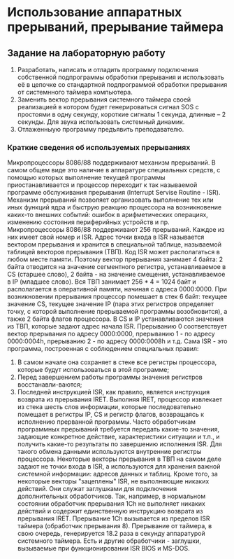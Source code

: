 # Использование аппаратных прерываний, прерывание таймера

## Задание на лабораторную работу

1. Разработать, написать и отладить программу подключения собственной подпрограммы обработки прерывания и использовать её в цепочке со стандартной подпрограммой обработки прерывания от системнного таймера компьютера.
2. Заменить вектор прерывания системного таймера своей реализацией в котором будет генерироваться сигнал SOS с простоями в одну секунду, короткие сигналы 1 секунда, длинные – 2 секунды. Для звука использовать системный динамик.
3. Отлаженныую программу предъявить преподавателю.

### Краткие сведения об используемых прерываниях

Микропроцессоры 8086/88 поддерживают механизм прерываний. В самом общем виде это наличие в аппаратуре специальных средств, с помощью которых выполнение текущей программы приостанавливается и процессор переходит к так называемой программе обслуживания прерывания (Interrupt Servise Routine - ISR). Механизм прерываний позволяет организовать выполнение тех или иных функций ядра и быструю реакцию процессора на возникновение каких-то внешних событий: ошибок в арифметических операциях, изменению состояния периферийных устройств и пр.
Микропроцессоры 8086/88 поддерживают 256 прерываний. Каждое из них имеет свой номер и ISR. Адрес точки входа в ISR называется вектором прерывания и хранится в специальной таблице, называемой таблицей векторов прерывания (ТВП). Код ISR может располагаться в любом месте памяти. Поэтому вектор прерывания занимает 4 байта: 2 байта отводится на значение сегментного регистра, устанавливаемое в CS (старшее слово), 2 байта - на значение смещения, устанавливаемое в IP (младшее слово). Вся ТВП занимает 256 * 4 = 1024 байт и располагается в оперативной памяти, начиная с адреса 0000:0000.
При возникновении прерывания процессор помешает в стек 6 байт: текущее значение CS, текущее значение IP (пара этих регистров определяет точку, с которой выполнение прерываемой программы возобновится), а также 2 байта флагов процессора. В CS и IP устанавливаются значения из ТВП, которые задают адрес начала ISR. Прерыванию 0 соответствует вектор прерывания по адресу 0000:0000, прерыванию 1 - по адресу 0000:0004h, прерыванию 2 - по адресу 0000:0008h и т.д.
Сама ISR - это программа, построенная с соблюдением специальных правил:

1) В самом начале она сохраняет в стеке все регистры процессора, которые будут использоваться в этой программе;
2) Перед завершением работы программы значения регистров восстанавли-ваются;
3) Последней инструкцией ISR, как правило, является инструкция возврата из прерывания IRET. Выполняя IRET, процессор извлекает из стека шесть слов информации, которые последовательно помещает в регистры IP, CS и регистр флагов, возвращаясь к исполнению прерванной программы.
Часто обработчикам программных прерываний требуется передать какие-то значения, задающие конкретное действие, характеристики ситуации и т.п., и получить какие-то результаты по завершению исполнения ISR. Для такого обмена данными используются внутренние регистры процессора.
Некоторые векторы прерывания в ТВП на самом деле задают не точки входа в ISR, а используются для хранения важной системной информации: адресов данных и таблиц. Кроме того, за некоторые векторы "зацеплены" ISR, не выполняющие никаких действий. Они служат заглушками для подключения дополнительных обработчиков. Так, например, в нормальном состоянии обработчик прерывания 1Ch не выполняет никаких действий и содержит единственную инструкцию возврата из прерывания IRET. Прерывание 1Ch вызывается из пределов ISR таймера (обработчик прерывания 8). Прерывание от таймера, в свою очередь, генерируется 18.2 раза в секунду аппаратурой системного таймера. Есть и другие обработчики - заглушки, вызываемые при функционировании ISR BIOS и MS-DOS.
